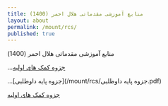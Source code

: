 ```yaml
---
title: منابع آموزشی مقدماتی هلال احمر (1400)
layout: about
permalink: /mount/rcs/
published: true
---
```

<rtl>
منابع آموزشی مقدماتی هلال احمر (1400)




...[جزوه کمک های اولیه](/mount/rcs/2جزوه.pdf)
  
...[جزوه پایه داوطلبی](/mount/rcs/جزوه پایه داوطلبی.pdf)


  
  
  
  
  
  
[جزوه کمک های اولیه](/mount/rcs/2جزوه.pdf)




